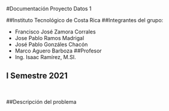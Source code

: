 #Documentación Proyecto Datos 1

##Instituto Tecnológico de Costa Rica
##Integrantes del grupo:
* Francisco José Zamora Corrales
* Jose Pablo Ramos Madrigal 
* José Pablo Gonzáles Chacón
* Marco Aguero Barboza 
##Profesor
* Ing. Isaac Ramírez, M.SI.
## I Semestre 2021
<p>&nbsp;</p>

##Descripción del problema    
    
